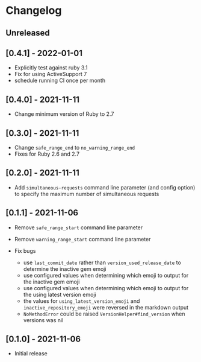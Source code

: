 # Changelog

## Unreleased

## [0.4.1] - 2022-01-01

- Explicitly test against ruby 3.1
- Fix for using ActiveSupport 7
- schedule running CI once per month

## [0.4.0] - 2021-11-11

- Change minimum version of Ruby to 2.7

## [0.3.0] - 2021-11-11

- Change `safe_range_end` to `no_warning_range_end`
- Fixes for Ruby 2.6 and 2.7

## [0.2.0] - 2021-11-11

- Add `simultaneous-requests` command line parameter (and config option) to specify the maximum number of simultaneous requests

## [0.1.1] - 2021-11-06

- Remove `safe_range_start` command line parameter
- Remove `warning_range_start` command line parameter

- Fix bugs
  - use `last_commit_date` rather than `version_used_release_date` to determine the inactive gem emoji
  - use configured values when determining which emoji to output for the inactive gem emoji
  - use configured values when determining which emoji to output for the using latest version emoji
  - the values for `using_latest_version_emoji` and `inactive_repository_emoji` were reversed in the markdown output
  - `NoMethodError` could be raised `VersionHelper#find_version` when versions was nil

## [0.1.0] - 2021-11-06

- Initial release

